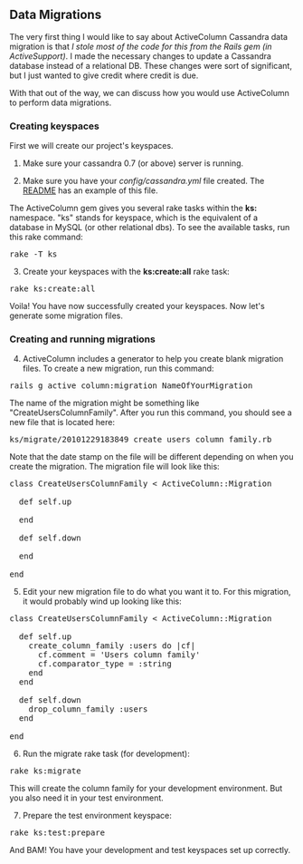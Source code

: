 ## Data Migrations

The very first thing I would like to say about ActiveColumn Cassandra data migration is that *I stole most of the code
for this from the Rails gem (in ActiveSupport)*.  I made the necessary changes to update a Cassandra database
instead of a relational DB.  These changes were sort of significant, but I just wanted to give credit where credit
is due.

With that out of the way, we can discuss how you would use ActiveColumn to perform data migrations.

### Creating keyspaces

First we will create our project's keyspaces.

1. Make sure your cassandra 0.7 (or above) server is running.

2. Make sure you have your _config/cassandra.yml_ file created.  The [README](../README.md) has an example of
this file.

The ActiveColumn gem gives you several rake tasks within the **ks:** namespace.  "ks" stands for keyspace, which is
the equivalent of a database in MySQL (or other relational dbs).  To see the available tasks, run this rake command:

<pre>
rake -T ks
</pre>

3. Create your keyspaces with the **ks:create:all** rake task:

<pre>
rake ks:create:all
</pre>

Voila!  You have now successfully created your keyspaces.  Now let's generate some migration files.

### Creating and running migrations

4. ActiveColumn includes a generator to help you create blank migration files.  To create a new migration, run this
command:

<pre>
rails g active_column:migration NameOfYourMigration
</pre>

The name of the migration might be something like "CreateUsersColumnFamily".  After you run this command, you should see
a new file that is located here:

<pre>
ks/migrate/20101229183849_create_users_column_family.rb
</pre>

Note that the date stamp on the file will be different depending on when you create the migration.  The migration file
will look like this:

<pre>
class CreateUsersColumnFamily &lt; ActiveColumn::Migration

  def self.up

  end

  def self.down

  end

end
</pre>

5. Edit your new migration file to do what you want it to.  For this migration, it would probably wind up looking like
this:

<pre>
class CreateUsersColumnFamily &lt; ActiveColumn::Migration

  def self.up
    create_column_family :users do |cf|
      cf.comment = 'Users column family'
      cf.comparator_type = :string
    end
  end

  def self.down
    drop_column_family :users
  end

end
</pre>

6. Run the migrate rake task (for development):

<pre>
rake ks:migrate
</pre>

This will create the column family for your development environment.  But you also need it in your test environment.

7. Prepare the test environment keyspace:

<pre>
rake ks:test:prepare
</pre>

And BAM!  You have your development and test keyspaces set up correctly.
